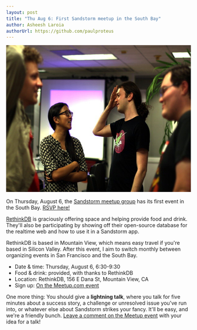 ```yaml
---
layout: post
title: "Thu Aug 6: First Sandstorm meetup in the South Bay"
author: Asheesh Laroia
authorUrl: https://github.com/paulproteus
---
```


<img src="/news/images/2015-meetup-photo.jpg" width="600" height="400">

On Thursday, August 6, the
[Sandstorm meetup group](http://www.meetup.com/Sandstorm-SF-Bay-Area/)
has its first
event in the South Bay.
[RSVP here!](http://www.meetup.com/Sandstorm-SF-Bay-Area/events/223144969/)

[RethinkDB](http://rethinkdb.com/) is graciously offering space and helping
provide food and drink. They'll also be participating by
showing off their open-source database
for the realtime web and how to use it in a Sandstorm app.

RethinkDB is based in Mountain View, which means easy travel if you're based
in Silicon Valley. After this event, I aim to switch monthly between organizing
events in San Francisco and the South Bay.

* Date & time: Thursday, August 6, 6:30-9:30
* Food & drink: provided, with thanks to RethinkDB
* Location: RethinkDB, 156 E Dana St, Mountain View, CA
* Sign up: [On the Meetup.com event](http://www.meetup.com/Sandstorm-SF-Bay-Area/events/223144969/)

One more thing: You should give a **lightning talk**, where
you talk for five minutes about a success story, a challenge or unresolved
issue you've run into, or whatever else about Sandstorm strikes your fancy.
It'll be easy, and we're a friendly bunch.
[Leave a comment on the Meetup event](http://www.meetup.com/Sandstorm-SF-Bay-Area/events/223144969/)
with your idea for a talk!